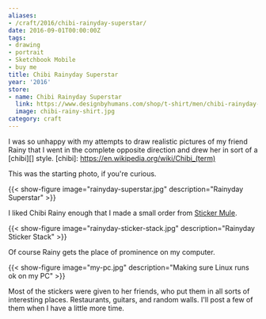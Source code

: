 ```yaml
---
aliases:
- /craft/2016/chibi-rainyday-superstar/
date: 2016-09-01T00:00:00Z
tags:
- drawing
- portrait
- Sketchbook Mobile
- buy me
title: Chibi Rainyday Superstar
year: '2016'
store:
- name: Chibi Rainyday Superstar
  link: https://www.designbyhumans.com/shop/t-shirt/men/chibi-rainyday-superstar/1046338/
  image: chibi-rainy-shirt.jpg
category: craft
---
```

I was so unhappy with my attempts to draw realistic pictures of my friend Rainy that I went in the complete
opposite direction and drew her in sort of a [chibi][] style.
[chibi]: https://en.wikipedia.org/wiki/Chibi_(term)
<!-- TEASER_END -->

This was the starting photo, if you're curious.

{{< show-figure image="rainyday-superstar.jpg" description="Rainyday Superstar" >}}

I liked Chibi Rainy enough that I made a small order from [Sticker Mule][].

[Sticker Mule]: https://www.stickermule.com/

{{< show-figure image="rainyday-sticker-stack.jpg" description="Rainyday Sticker Stack" >}}

Of course Rainy gets the place of prominence on my computer.

{{< show-figure image="my-pc.jpg"
  description="Making sure Linux runs ok on my PC" >}}

Most of the stickers were given to her friends, who put them in all sorts of interesting places. Restaurants,
guitars, and random walls. I'll post a few of them when I have a little more time.
